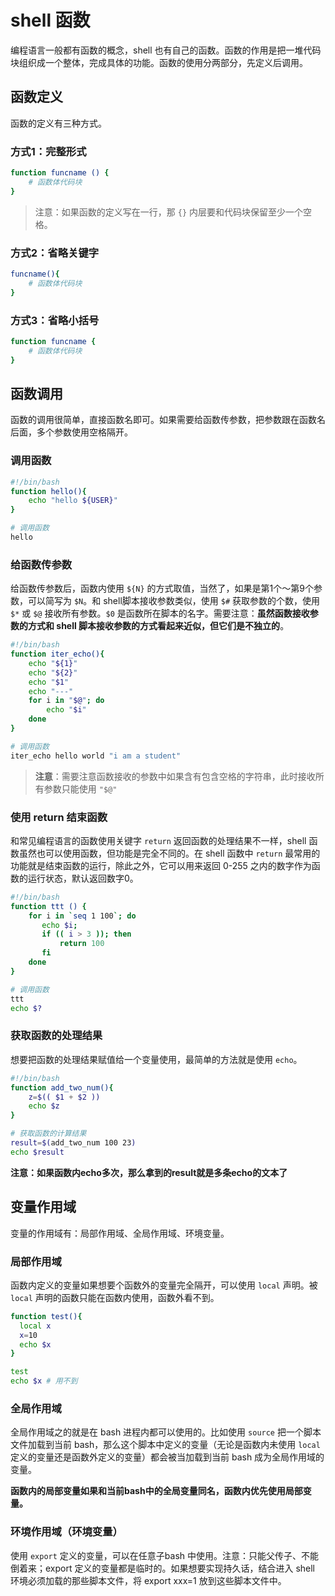 # shell 函数

编程语言一般都有函数的概念，shell 也有自己的函数。函数的作用是把一堆代码块组织成一个整体，完成具体的功能。函数的使用分两部分，先定义后调用。



## 函数定义

函数的定义有三种方式。

### 方式1：完整形式

~~~bash
function funcname () {
    # 函数体代码块
}
~~~

>注意：如果函数的定义写在一行，那 `{}` 内层要和代码块保留至少一个空格。



### 方式2：省略关键字

~~~bash
funcname(){
    # 函数体代码块
}
~~~



### 方式3：省略小括号

~~~bash
function funcname {
    # 函数体代码块
}
~~~





## 函数调用

函数的调用很简单，直接函数名即可。如果需要给函数传参数，把参数跟在函数名后面，多个参数使用空格隔开。

### 调用函数

~~~bash
#!/bin/bash
function hello(){
    echo "hello ${USER}"
}

# 调用函数
hello
~~~



### 给函数传参数

给函数传参数后，函数内使用 `${N}` 的方式取值，当然了，如果是第1个～第9个参数，可以简写为 `$N`。和 shell脚本接收参数类似，使用 `$#` 获取参数的个数，使用 `$*` 或 `$@` 接收所有参数。`$0` 是函数所在脚本的名字。需要注意：**虽然函数接收参数的方式和 shell 脚本接收参数的方式看起来近似，但它们是不独立的**。

~~~bash
#!/bin/bash
function iter_echo(){
    echo "${1}"
    echo "${2}"
    echo "$1"
    echo "---"
    for i in "$@"; do
        echo "$i"
    done
}

# 调用函数
iter_echo hello world "i am a student"
~~~

> **注意**：需要注意函数接收的参数中如果含有包含空格的字符串，此时接收所有参数只能使用 `"$@"` 





### 使用 return 结束函数

和常见编程语言的函数使用关键字 `return` 返回函数的处理结果不一样，shell 函数虽然也可以使用函数，但功能是完全不同的。在 shell 函数中 `return` 最常用的功能就是结束函数的运行，除此之外，它可以用来返回 0-255 之内的数字作为函数的运行状态，默认返回数字0。

~~~bash
#!/bin/bash
function ttt () {
    for i in `seq 1 100`; do
       echo $i;
       if (( i > 3 )); then
           return 100
       fi
    done
}

# 调用函数
ttt
echo $?
~~~



### 获取函数的处理结果

想要把函数的处理结果赋值给一个变量使用，最简单的方法就是使用 `echo`。

~~~bash
#!/bin/bash
function add_two_num(){
    z=$(( $1 + $2 ))
    echo $z
}

# 获取函数的计算结果
result=$(add_two_num 100 23)
echo $result
~~~

**注意：如果函数内echo多次，那么拿到的result就是多条echo的文本了**





## 变量作用域

变量的作用域有：局部作用域、全局作用域、环境变量。

### 局部作用域

函数内定义的变量如果想要个函数外的变量完全隔开，可以使用 `local` 声明。被 `local` 声明的函数只能在函数内使用，函数外看不到。

~~~bash
function test(){
  local x
  x=10
  echo $x
}

test
echo $x	# 用不到
~~~



### 全局作用域

全局作用域之的就是在 bash 进程内都可以使用的。比如使用 `source` 把一个脚本文件加载到当前 bash，那么这个脚本中定义的变量（无论是函数内未使用 `local` 定义的变量还是函数外定义的变量）都会被当加载到当前 bash 成为全局作用域的变量。

**函数内的局部变量如果和当前bash中的全局变量同名，函数内优先使用局部变量。**



### 环境作用域（环境变量）

使用 `export` 定义的变量，可以在任意子bash 中使用。注意：只能父传子、不能倒着来；export 定义的变量都是临时的。如果想要实现持久话，结合进入 shell 环境必须加载的那些脚本文件，将 export xxx=1 放到这些脚本文件中。